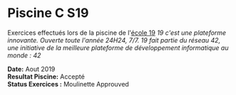 # Piscine C S19
Exercices effectués lors de la piscine de l'[école 19](http://www.s19.be/)
*19 c'est une plateforme innovante. Ouverte toute l'année 24H24, 7/7. 19 fait partie du réseau 42, une initiative de la meilleure plateforme de développement informatique au monde : 42*

**Date:** Aout 2019      
**Resultat Piscine:** Accepté      
**Status Exercices :** Moulinette Approuved     
